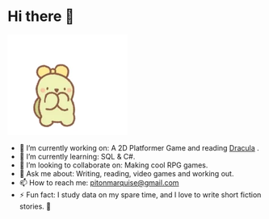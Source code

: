 # Hi there 👋

![](./200.webp)

- 🔭 I’m currently working on: A 2D Platformer Game and reading [Dracula](https://en.wikipedia.org/wiki/Dracula) .
- 🌱 I’m currently learning: SQL & C#. 
- 👯 I’m looking to collaborate on: Making cool RPG games.
- 💬 Ask me about: Writing, reading, video games and working out. 
- 📫 How to reach me: [pitonmarquise@gmail.com](pitonmarquise@gmail.com)
- ⚡ Fun fact: I study data on my spare time, and I love to write short fiction stories. 🔬


